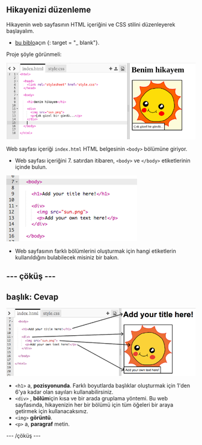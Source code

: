 ## Hikayenizi düzenleme

Hikayenin web sayfasının HTML içeriğini ve CSS stilini düzenleyerek başlayalım.

+ [bu biblo](http://jumpto.cc/web-story)açın {: target = "_ blank"}.

Proje şöyle görünmeli:

![ekran görüntüsü](images/story-starter.png)

Web sayfası içeriği `index.html` HTML belgesinin `<body>` bölümüne giriyor.

+ Web sayfası içeriğini 7. satırdan itibaren, `<body>` ve `</body>` etiketlerinin içinde bulun.

![ekran görüntüsü](images/story-html.png)

+ Web sayfasının farklı bölümlerini oluşturmak için hangi etiketlerin kullanıldığını bulabilecek misiniz bir bakın.

## \--- çöküş \---

## başlık: Cevap

![ekran görüntüsü](images/story-elements.png)

+ `<h1>` a, **pozisyonunda**. Farklı boyutlarda başlıklar oluşturmak için 1'den 6'ya kadar olan sayıları kullanabilirsiniz.
+ `<div>` , **bölüm**için kısa ve bir arada gruplama yöntemi. Bu web sayfasında, hikayenizin her bir bölümü için tüm öğeleri bir araya getirmek için kullanacaksınız.
+ `<img>` **görüntü**.
+ `<p>` a, **paragraf** metin.

\--- /çöküş \---